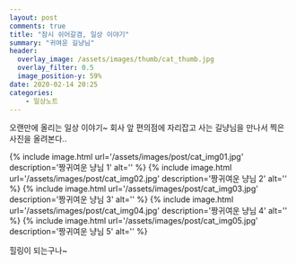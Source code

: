```yaml
---
layout: post
comments: true
title: "잠시 쉬어갈겸, 일상 이야기"
summary: "귀여운 길냥님"
header:
  overlay_image: /assets/images/thumb/cat_thumb.jpg
  overlay_filter: 0.5
  image_position-y: 59%
date: 2020-02-14 20:25
categories:
    - 일상노트
---
```

오랜만에 올리는 일상 이야기~ 회사 앞 편의점에 자리잡고 사는 길냥님을 만나서 찍은 사진을 올려본다..

<div class='page__image-container'>
  {% include image.html url='/assets/images/post/cat_img01.jpg' description='짱귀여운 냥님 1' alt='' %}
  {% include image.html url='/assets/images/post/cat_img02.jpg' description='짱귀여운 냥님 2' alt='' %}
  {% include image.html url='/assets/images/post/cat_img03.jpg' description='짱귀여운 냥님 3' alt='' %}
  {% include image.html url='/assets/images/post/cat_img04.jpg' description='짱귀여운 냥님 4' alt='' %}
  {% include image.html url='/assets/images/post/cat_img05.jpg' description='짱귀여운 냥님 5' alt='' %}
</div>

힐링이 되는구나~